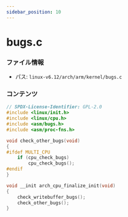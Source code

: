 ```yaml
---
sidebar_position: 10
---
```

# bugs.c

### ファイル情報

- パス: `linux-v6.12/arch/arm/kernel/bugs.c`

### コンテンツ

```c
// SPDX-License-Identifier: GPL-2.0
#include <linux/init.h>
#include <linux/cpu.h>
#include <asm/bugs.h>
#include <asm/proc-fns.h>

void check_other_bugs(void)
{
#ifdef MULTI_CPU
	if (cpu_check_bugs)
		cpu_check_bugs();
#endif
}

void __init arch_cpu_finalize_init(void)
{
	check_writebuffer_bugs();
	check_other_bugs();
}

```
